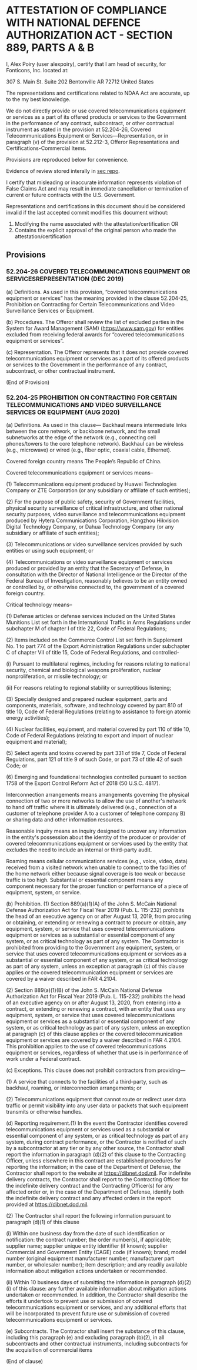 # ATTESTATION OF COMPLIANCE WITH NATIONAL DEFENCE AUTHORIZATION ACT - SECTION 889, PARTS A & B

I, Alex Poiry (user alexpoiry), certify that I am head of security, for Fonticons, Inc. located at:

307 S. Main St. Suite 202
Bentonville AR 72712
United States

The representations and certifications related to NDAA Act are accurate, up to the my best knowledge.

We do not directly provide or use covered telecommunications equipment or services as a part of its offered products or services to the
Government in the performance of any contract, subcontract, or other contractual instrument as stated in the provision at 52.204-26,
Covered Telecommunications Equipment or Services—Representation, or in paragraph (v) of the provision at 52.212-3, Offeror Representations and
Certifications-Commercial Items.

Provisions are reproduced below for convenience.

Evidence of review stored interally in [sec repo](https://github.com/FortAwesome/sec/blob/main/docs/ndaa_889_review.md).

I certify that misleading or inaccurate information represents violation of False Claims Act and may result in immediate cancellation or
termination of current or future contracts with the U.S. Government.

Representations and certifications in this document should be considered invalid if the last accepted commit modifies this document
without:
1. Modifying the name associated with the attestation/certification OR
2. Contains the explicit approval of the original person who made the attestation/certification

## Provisions

### 52.204-26 COVERED TELECOMMUNICATIONS EQUIPMENT OR SERVICESREPRESENTATION (DEC 2019)

(a) Definitions. As used in this provision, “covered telecommunications equipment or services”
has the meaning provided in the clause 52.204-25, Prohibition on Contracting for Certain
Telecommunications and Video Surveillance Services or Equipment.

(b) Procedures. The Offeror shall review the list of excluded parties in the System for Award
Management (SAM) (https://www.sam.gov) for entities excluded from receiving federal
awards for “covered telecommunications equipment or services”.

(c) Representation. The Offeror represents that it does not provide covered
telecommunications equipment or services as a part of its offered products or services to
the Government in the performance of any contract, subcontract, or other contractual
instrument.

(End of Provision)

### 52.204-25 PROHIBITION ON CONTRACTING FOR CERTAIN TELECOMMUNICATIONS AND VIDEO SURVEILLANCE SERVICES OR EQUIPMENT (AUG 2020)

(a) Definitions. As used in this clause—
Backhaul means intermediate links between the core network, or backbone network, and the
small subnetworks at the edge of the network (e.g., connecting cell phones/towers to the
core telephone network). Backhaul can be wireless (e.g., microwave) or wired (e.g., fiber
optic, coaxial cable, Ethernet).

Covered foreign country means The People’s Republic of China.

Covered telecommunications equipment or services means–

(1) Telecommunications equipment produced by Huawei Technologies Company or ZTE
Corporation (or any subsidiary or affiliate of such entities);

(2) For the purpose of public safety, security of Government facilities, physical security
surveillance of critical infrastructure, and other national security purposes, video
surveillance and telecommunications equipment produced by Hytera Communications
Corporation, Hangzhou Hikvision Digital Technology Company, or Dahua Technology
Company (or any subsidiary or affiliate of such entities);

(3) Telecommunications or video surveillance services provided by such entities or using
such equipment; or

(4) Telecommunications or video surveillance equipment or services produced or provided
by an entity that the Secretary of Defense, in consultation with the Director of National
Intelligence or the Director of the Federal Bureau of Investigation, reasonably believes
to be an entity owned or controlled by, or otherwise connected to, the government of a
covered foreign country.

Critical technology means–

(1) Defense articles or defense services included on the United States Munitions List set
forth in the International Traffic in Arms Regulations under subchapter M of chapter I of
title 22, Code of Federal Regulations;

(2) Items included on the Commerce Control List set forth in Supplement No. 1 to part 774
of the Export Administration Regulations under subchapter C of chapter VII of title 15,
Code of Federal Regulations, and controlled-

(i) Pursuant to multilateral regimes, including for reasons relating to national security,
chemical and biological weapons proliferation, nuclear nonproliferation, or missile
technology; or

(ii) For reasons relating to regional stability or surreptitious listening;

(3) Specially designed and prepared nuclear equipment, parts and components, materials,
software, and technology covered by part 810 of title 10, Code of Federal Regulations
(relating to assistance to foreign atomic energy activities);

(4) Nuclear facilities, equipment, and material covered by part 110 of title 10, Code of
Federal Regulations (relating to export and import of nuclear equipment and material);

(5) Select agents and toxins covered by part 331 of title 7, Code of Federal Regulations,
part 121 of title 9 of such Code, or part 73 of title 42 of such Code; or

(6) Emerging and foundational technologies controlled pursuant to section 1758 of the
Export Control Reform Act of 2018 (50 U.S.C. 4817).

Interconnection arrangements means arrangements governing the physical connection of two
or more networks to allow the use of another's network to hand off traffic where it is ultimately
delivered (e.g., connection of a customer of telephone provider A to a customer of telephone
company B) or sharing data and other information resources.

Reasonable inquiry means an inquiry designed to uncover any information in the entity's
possession about the identity of the producer or provider of covered telecommunications
equipment or services used by the entity that excludes the need to include an internal or
third-party audit.

Roaming means cellular communications services (e.g., voice, video, data) received from a
visited network when unable to connect to the facilities of the home network either because
signal coverage is too weak or because traffic is too high.
Substantial or essential component means any component necessary for the proper function
or performance of a piece of equipment, system, or service.

(b) Prohibition. (1) Section 889(a)(1)(A) of the John S. McCain National Defense Authorization
Act for Fiscal Year 2019 (Pub. L. 115-232) prohibits the head of an executive agency on or
after August 13, 2019, from procuring or obtaining, or extending or renewing a contract to
procure or obtain, any equipment, system, or service that uses covered telecommunications
equipment or services as a substantial or essential component of any system, or as critical
technology as part of any system. The Contractor is prohibited from providing to the
Government any equipment, system, or service that uses covered telecommunications
equipment or services as a substantial or essential component of any system, or as critical
technology as part of any system, unless an exception at paragraph (c) of this clause
applies or the covered telecommunication equipment or services are covered by a waiver
described in FAR 4.2104.

(2) Section 889(a)(1)(B) of the John S. McCain National Defense Authorization Act for
Fiscal Year 2019 (Pub. L. 115-232) prohibits the head of an executive agency on or
after August 13, 2020, from entering into a contract, or extending or renewing a
contract, with an entity that uses any equipment, system, or service that uses covered
telecommunications equipment or services as a substantial or essential component of
any system, or as critical technology as part of any system, unless an exception at
paragraph (c) of this clause applies or the covered telecommunication equipment or
services are covered by a waiver described in FAR 4.2104. This prohibition applies to
the use of covered telecommunications equipment or services, regardless of whether
that use is in performance of work under a Federal contract.

(c) Exceptions. This clause does not prohibit contractors from providing—

(1) A service that connects to the facilities of a third-party, such as backhaul, roaming, or
interconnection arrangements; or

(2) Telecommunications equipment that cannot route or redirect user data traffic or permit
visibility into any user data or packets that such equipment transmits or otherwise
handles.

(d) Reporting requirement.(1) In the event the Contractor identifies covered telecommunications
equipment or services used as a substantial or essential component of any system, or as critical
technology as part of any system, during contract performance, or the Contractor is
notified of such by a subcontractor at any tier or by any other source, the Contractor shall
report the information in paragraph (d)(2) of this clause to the Contracting Officer, unless
elsewhere in this contract are established procedures for reporting the information; in the
case of the Department of Defense, the Contractor shall report to the website at
https://dibnet.dod.mil. For indefinite delivery contracts, the Contractor shall report to the
Contracting Officer for the indefinite delivery contract and the Contracting Officer(s) for any
affected order or, in the case of the Department of Defense, identify both the indefinite
delivery contract and any affected orders in the report provided at https://dibnet.dod.mil.

(2) The Contractor shall report the following information pursuant to paragraph (d)(1) of this
clause

(i) Within one business day from the date of such identification or notification: the
contract number; the order number(s), if applicable; supplier name; supplier unique
entity identifier (if known); supplier Commercial and Government Entity (CAGE)
code (if known); brand; model number (original equipment manufacturer number,
manufacturer part number, or wholesaler number); item description; and any
readily available information about mitigation actions undertaken or recommended.

(ii) Within 10 business days of submitting the information in paragraph (d)(2)(i) of this
clause: any further available information about mitigation actions undertaken or
recommended. In addition, the Contractor shall describe the efforts it undertook to
prevent use or submission of covered telecommunications equipment or services,
and any additional efforts that will be incorporated to prevent future use or
submission of covered telecommunications equipment or services.

(e) Subcontracts. The Contractor shall insert the substance of this clause, including this
paragraph (e) and excluding paragraph (b)(2), in all subcontracts and other contractual
instruments, including subcontracts for the acquisition of commercial items

(End of clause)
